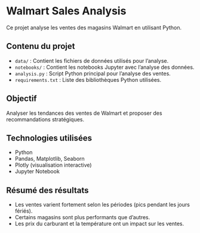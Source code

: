 # Walmart Sales Analysis  

Ce projet analyse les ventes des magasins Walmart en utilisant Python.  

## Contenu du projet  
- `data/` : Contient les fichiers de données utilisés pour l’analyse.  
- `notebooks/` : Contient les notebooks Jupyter avec l’analyse des données.  
- `analysis.py` : Script Python principal pour l’analyse des ventes.  
- `requirements.txt` : Liste des bibliothèques Python utilisées.  

## Objectif  
Analyser les tendances des ventes de Walmart et proposer des recommandations stratégiques.  

## Technologies utilisées  
- Python  
- Pandas, Matplotlib, Seaborn
- Plotly (visualisation interactive)
- Jupyter Notebook  

## Résumé des résultats  
- Les ventes varient fortement selon les périodes (pics pendant les jours fériés).  
- Certains magasins sont plus performants que d’autres.  
- Les prix du carburant et la température ont un impact sur les ventes.  
